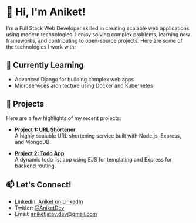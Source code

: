 
# 👋 Hi, I'm Aniket!

I'm a  Full Stack Web Developer skilled in creating scalable web applications using modern technologies. I enjoy solving complex problems, learning new frameworks, and contributing to open-source projects. Here are some of the technologies I work with:


## 🌱 Currently Learning
- Advanced Django for building complex web apps
- Microservices architecture using Docker and Kubernetes

## 💼 Projects
Here are a few highlights of my recent projects:


- **[Project 1: URL Shortener](#)**  
  A highly scalable URL shortening service built with Node.js, Express, and MongoDB.

- **[Project 2: Todo App](#)**  
  A dynamic todo list app using EJS for templating and Express for backend routing.

## 📫 Let's Connect!
- LinkedIn: [Aniket on LinkedIn](https://www.linkedin.com/in/aniket-jatav-abb2a6285/)
- Twitter: [@AniketDev](https://x.com/_aniketjatav)
- Email: [aniketjatav.dev@gmail.com](#)
